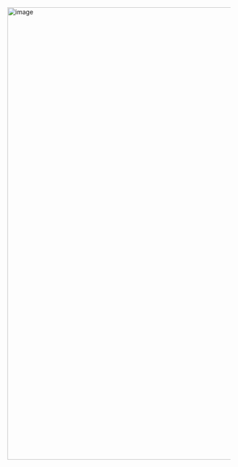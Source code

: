 <img width="1596" height="1023" alt="image" src="https://github.com/user-attachments/assets/50308e93-47ed-488e-8853-78056af0ca4f" />
